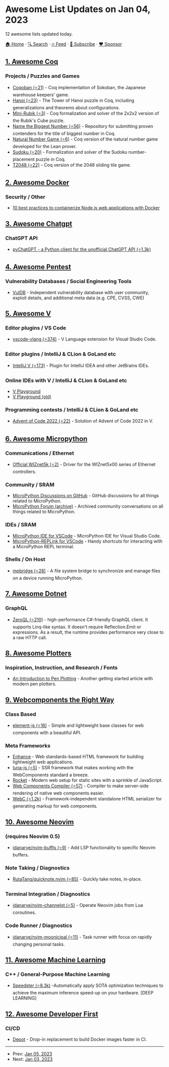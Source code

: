 # Awesome List Updates on Jan 04, 2023

12 awesome lists updated today.

[🏠 Home](/README.md) · [🔍 Search](https://www.trackawesomelist.com/search/) · [🔥 Feed](https://www.trackawesomelist.com/rss.xml) · [📮 Subscribe](https://trackawesomelist.us17.list-manage.com/subscribe?u=d2f0117aa829c83a63ec63c2f&id=36a103854c) · [❤️  Sponsor](https://github.com/sponsors/theowenyoung)



## [1. Awesome Coq](/content/coq-community/awesome-coq/README.md)

### Projects / Puzzles and Games

*   [Coqoban (⭐21)](https://github.com/coq-community/coqoban) - Coq implementation of Sokoban, the Japanese warehouse keepers' game.
*   [Hanoi (⭐23)](https://github.com/thery/hanoi) - The Tower of Hanoi puzzle in Coq, including generalizations and theorems about configurations.
*   [Mini-Rubik (⭐3)](https://github.com/thery/minirubik) - Coq formalization and solver of the 2x2x2 version of the Rubik's Cube puzzle.
*   [Name the Biggest Number (⭐56)](https://github.com/codyroux/name-the-biggest-number) - Repository for submitting proven contenders for the title of biggest number in Coq.
*   [Natural Number Game (⭐6)](https://github.com/uncomputable/natural-number-game) - Coq version of the natural number game developed for the Lean prover.
*   [Sudoku (⭐20)](https://github.com/coq-community/sudoku) - Formalization and solver of the Sudoku number-placement puzzle in Coq.
*   [T2048 (⭐22)](https://github.com/thery/T2048) - Coq version of the 2048 sliding tile game.

## [2. Awesome Docker](/content/veggiemonk/awesome-docker/README.md)

### Security / Other

*   [10 best practices to containerize Node.js web applications with Docker](https://snyk.io/blog/10-best-practices-to-containerize-nodejs-web-applications-with-docker/)

## [3. Awesome Chatgpt](/content/saharmor/awesome-chatgpt/README.md)

### ChatGPT API

*   [pyChatGPT - a Python client for the unofficial ChatGPT API (⭐1.3k)](https://github.com/terry3041/pyChatGPT)

## [4. Awesome Pentest](/content/enaqx/awesome-pentest/README.md)

### Vulnerability Databases / Social Engineering Tools

*   [VulDB](https://vuldb.com) - Independent vulnerability database with user community, exploit details, and additional meta data (e.g. CPE, CVSS, CWE)

## [5. Awesome V](/content/vlang/awesome-v/README.md)

### Editor plugins / VS Code

*   [vscode-vlang (⭐374)](https://github.com/vlang/vscode-vlang) - V Language extension for Visual Studio Code.

### Editor plugins / IntelliJ & CLion & GoLand etc

*   [IntelliJ V (⭐173)](https://github.com/intellij-v/intellij-v) - Plugin for IntelliJ IDEA and other JetBrains IDEs.

### Online IDEs with V / IntelliJ & CLion & GoLand etc

*   [V Playground](https://play.vlang.io)
*   [V Playground (old)](https://v-wasm.now.sh/)

### Programming contests / IntelliJ & CLion & GoLand etc

*   [Advent of Code 2022 (⭐22)](https://github.com/vlang/adventofcode) - Solution of Advent of Code 2022 in V.

## [6. Awesome Micropython](/content/mcauser/awesome-micropython/README.md)

### Communications / Ethernet

*   [Official WIZnet5k (⭐2)](https://github.com/andrewleech/wiznet_ioLibrary_Driver) - Driver for the WIZnet5x00 series of Ethernet controllers.

### Community / SRAM

*   [MicroPython Discussions on GitHub](https://github.com/orgs/micropython/discussions) - GitHub discussions for all things related to MicroPython.
*   [MicroPython Forum (archive)](https://forum.micropython.org/) - Archived community conversations on all things related to MicroPython.

### IDEs / SRAM

*   [MicroPython IDE for VSCode](https://marketplace.visualstudio.com/items?itemName=dphans.micropython-ide-vscode) - MicroPython IDE for Visual Studio Code.
*   [MicroPython-REPLink for VSCode](https://marketplace.visualstudio.com/items?itemName=SWC-Fablab.micropython-replink) - Handy shortcuts for interacting with a MicroPython REPL terminal.

### Shells / On Host

*   [mpbridge (⭐28)](https://github.com/AmirHmZz/mpbridge) - A file system bridge to synchronize and manage files on a device running MicroPython.

## [7. Awesome Dotnet](/content/quozd/awesome-dotnet/README.md)

### GraphQL

*   [ZeroQL (⭐210)](https://github.com/byme8/ZeroQL) - high-performance C#-friendly GraphQL client. It supports Linq-like syntax. It doesn't require Reflection.Emit or expressions. As a result, the runtime provides performance very close to a raw HTTP call.

## [8. Awesome Plotters](/content/beardicus/awesome-plotters/README.md)

### Inspiration, Instruction, and Research / Fonts

*   [An Introduction to Pen Plotting](https://mrmrs.cc/writing/pen-plotting-intro/) - Another getting started article with modern pen plotters.

## [9. Webcomponents the Right Way](/content/mateusortiz/webcomponents-the-right-way/README.md)

### Class Based

*   [element-js (⭐16)](https://github.com/webtides/element-js) - Simple and lightweight base classes for web components with a beautiful API.

### Meta Frameworks

*   [Enhance](https://enhance.dev/docs/) - Web standards-based HTML framework for building lightweight web applications.
*   [luna-js (⭐5)](https://github.com/webtides/luna-js) - SSR framework that makes working with the WebComponents standard a breeze.
*   [Rocket](https://rocket.modern-web.dev) - Modern web setup for static sites with a sprinkle of JavaScript.
*   [Web Components Compiler (⭐57)](https://github.com/ProjectEvergreen/wcc) - Compiler to make server-side rendering of native web components easier.
*   [WebC (⭐1.2k)](https://github.com/11ty/webc) - Framework-independent standalone HTML serializer for generating markup for web components.

## [10. Awesome Neovim](/content/rockerBOO/awesome-neovim/README.md)

### (requires Neovim 0.5)

*   [idanarye/nvim-buffls (⭐9)](https://github.com/idanarye/nvim-buffls) - Add LSP functionality to specific Neovim buffers.

### Note Taking / Diagnostics

*   [RutaTang/quicknote.nvim (⭐85)](https://github.com/RutaTang/quicknote.nvim) - Quickly take notes, in-place.

### Terminal Integration / Diagnostics

*   [idanarye/nvim-channelot (⭐5)](https://github.com/idanarye/nvim-channelot) - Operate Neovim jobs from Lua coroutines.

### Code Runner / Diagnostics

*   [idanarye/nvim-moonicipal (⭐11)](https://github.com/idanarye/nvim-moonicipal) - Task runner with focus on rapidly changing personal tasks.

## [11. Awesome Machine Learning](/content/josephmisiti/awesome-machine-learning/README.md)

### C++ / General-Purpose Machine Learning

*   [Speedster (⭐8.3k)](https://github.com/nebuly-ai/nebullvm/tree/main/apps/accelerate/speedster) -Automatically apply SOTA optimization techniques to achieve the maximum inference speed-up on your hardware. \[DEEP LEARNING]

## [12. Awesome Developer First](/content/agamm/awesome-developer-first/README.md)

### CI/CD

*   [Depot](https://depot.dev) - Drop-in replacement to build Docker images faster in CI.

---

- Prev: [Jan 05, 2023](/content/2023/01/05/README.md)
- Next: [Jan 03, 2023](/content/2023/01/03/README.md)